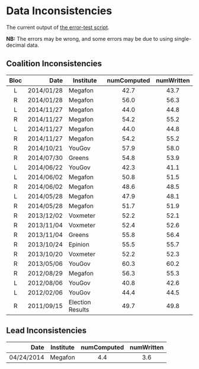 Data Inconsistencies
====================
The current output of [the error-test script][tests].

**NB:** The errors may be wrong, and some errors may be due to using single-decimal data.

Coalition Inconsistencies
-------------------------

Bloc | Date       | Institute | numComputed | numWritten
:---:|-----------:|-----------|:-----------:|:---------:
 L   | 2014/01/28 | Megafon          | 42.7 | 43.7
 R   | 2014/01/28 | Megafon          | 56.0 | 56.3
 L   | 2014/11/27 | Megafon          | 44.0 | 44.8
 R   | 2014/11/27 | Megafon          | 54.2 | 55.2
 L   | 2014/11/27 | Megafon          | 44.0 | 44.8
 R   | 2014/11/27 | Megafon          | 54.2 | 55.2
 R   | 2014/10/21 | YouGov           | 57.9 | 58.0
 R   | 2014/07/30 | Greens           | 54.8 | 53.9
 L   | 2014/06/22 | YouGov           | 42.3 | 41.1
 L   | 2014/06/02 | Megafon          | 50.8 | 51.5
 R   | 2014/06/02 | Megafon          | 48.6 | 48.5
 L   | 2014/05/28 | Megafon          | 47.9 | 48.1
 R   | 2014/05/28 | Megafon          | 51.7 | 51.9
 R   | 2013/12/02 | Voxmeter         | 52.2 | 52.1
 R   | 2013/11/04 | Voxmeter         | 52.4 | 52.6
 R   | 2013/11/04 | Greens           | 55.8 | 56.4
 R   | 2013/10/24 | Epinion          | 55.5 | 55.7
 R   | 2013/10/20 | Voxmeter         | 52.2 | 52.3
 R   | 2013/05/06 | YouGov           | 60.3 | 60.2
 R   | 2012/08/29 | Megafon          | 56.3 | 55.3
 L   | 2012/08/06 | YouGov           | 40.8 | 42.6
 L   | 2012/02/06 | YouGov           | 44.4 | 44.5
 R   | 2011/09/15 | Election Results | 49.7 | 49.8

Lead Inconsistencies
--------------------

Date        | Institute | numComputed | numWritten
-----------:|-----------|:-----------:|:---------:
 04/24/2014 | Megafon   | 4.4         | 3.6


[tests]: https://github.com/ndarville/danish-polls/tree/master/_tests
